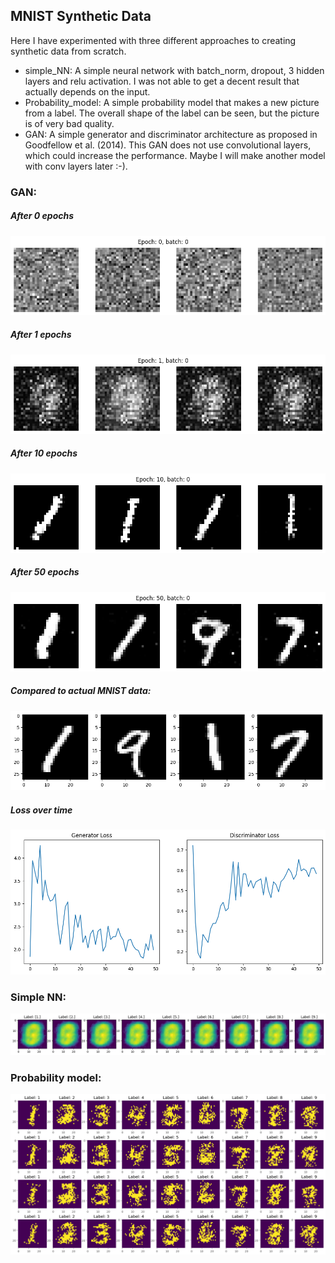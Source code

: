 ## MNIST Synthetic Data
Here I have experimented with three different approaches to creating synthetic data from scratch.
* simple_NN: A simple neural network with batch_norm, dropout, 3 hidden layers and relu activation. I was not able to get a decent result that actually depends on the input.
* Probability_model: A simple probability model that makes a new picture from a label. The overall shape of the label can be seen, but the picture is of very bad quality.
* GAN: A simple generator and discriminator architecture as proposed in Goodfellow et al. (2014). This GAN does not use convolutional layers, which could increase the performance. Maybe I will make another model with conv layers later :-).

### GAN:
##### After 0 epochs
![Examples of pictures created with GAN](images/GAN_epoch_0_sample.png)
##### After 1 epochs
![Examples of pictures created with GAN](images/GAN_epoch_1_sample.png)
##### After 10 epochs
![Examples of pictures created with GAN](images/GAN_epoch_10_sample.png)
##### After 50 epochs
![Examples of pictures created with GAN](images/GAN_epoch_50_sample.png)
##### Compared to actual MNIST data:
![Examples of pictures from MNIST](images/true_images_sample.png)
##### Loss over time
![GAN loss over time](images/GAN_loss.png)

### Simple NN:
![Examples of pictures created with simple NN](images/simple_nn_sample.png)
### Probability model:
![Examples of pictures created with probability model](images/probability_model_sample.png)
